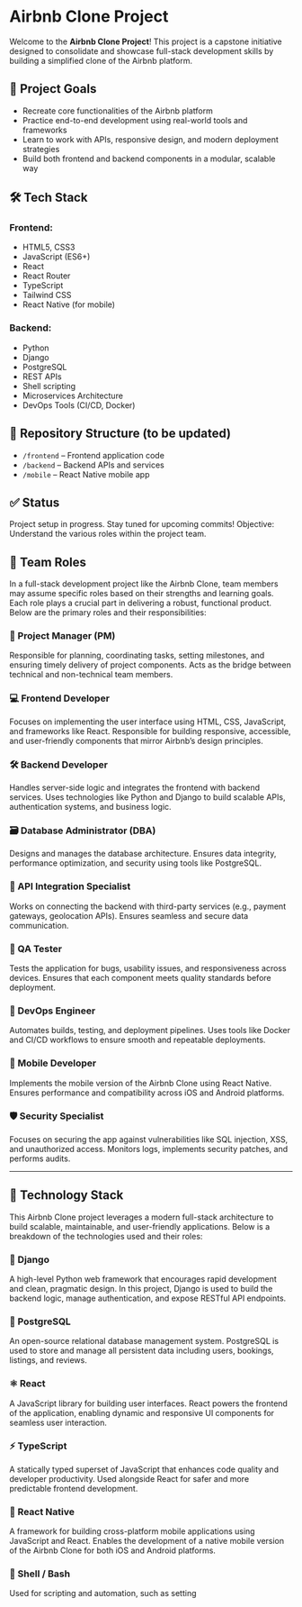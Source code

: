 # Airbnb Clone Project

Welcome to the **Airbnb Clone Project**! This project is a capstone initiative designed to consolidate and showcase full-stack development skills by building a simplified clone of the Airbnb platform.

## 🚀 Project Goals

- Recreate core functionalities of the Airbnb platform
- Practice end-to-end development using real-world tools and frameworks
- Learn to work with APIs, responsive design, and modern deployment strategies
- Build both frontend and backend components in a modular, scalable way

## 🛠️ Tech Stack

### Frontend:
- HTML5, CSS3
- JavaScript (ES6+)
- React
- React Router
- TypeScript
- Tailwind CSS
- React Native (for mobile)

### Backend:
- Python
- Django
- PostgreSQL
- REST APIs
- Shell scripting
- Microservices Architecture
- DevOps Tools (CI/CD, Docker)

## 📂 Repository Structure (to be updated)

- `/frontend` – Frontend application code
- `/backend` – Backend APIs and services
- `/mobile` – React Native mobile app

## ✅ Status

Project setup in progress. Stay tuned for upcoming commits!
Objective: Understand the various roles within the project team.

## 👥 Team Roles

In a full-stack development project like the Airbnb Clone, team members may assume specific roles based on their strengths and learning goals. Each role plays a crucial part in delivering a robust, functional product. Below are the primary roles and their responsibilities:

### 🧠 Project Manager (PM)
Responsible for planning, coordinating tasks, setting milestones, and ensuring timely delivery of project components. Acts as the bridge between technical and non-technical team members.

### 💻 Frontend Developer
Focuses on implementing the user interface using HTML, CSS, JavaScript, and frameworks like React. Responsible for building responsive, accessible, and user-friendly components that mirror Airbnb’s design principles.

### 🛠️ Backend Developer
Handles server-side logic and integrates the frontend with backend services. Uses technologies like Python and Django to build scalable APIs, authentication systems, and business logic.

### 🗃️ Database Administrator (DBA)
Designs and manages the database architecture. Ensures data integrity, performance optimization, and security using tools like PostgreSQL.

### 🔗 API Integration Specialist
Works on connecting the backend with third-party services (e.g., payment gateways, geolocation APIs). Ensures seamless and secure data communication.

### 🧪 QA Tester
Tests the application for bugs, usability issues, and responsiveness across devices. Ensures that each component meets quality standards before deployment.

### 🚀 DevOps Engineer
Automates builds, testing, and deployment pipelines. Uses tools like Docker and CI/CD workflows to ensure smooth and repeatable deployments.

### 📱 Mobile Developer
Implements the mobile version of the Airbnb Clone using React Native. Ensures performance and compatibility across iOS and Android platforms.

### 🛡️ Security Specialist
Focuses on securing the app against vulnerabilities like SQL injection, XSS, and unauthorized access. Monitors logs, implements security patches, and performs audits.

---
## 🧰 Technology Stack

This Airbnb Clone project leverages a modern full-stack architecture to build scalable, maintainable, and user-friendly applications. Below is a breakdown of the technologies used and their roles:

### 🐍 Django
A high-level Python web framework that encourages rapid development and clean, pragmatic design. In this project, Django is used to build the backend logic, manage authentication, and expose RESTful API endpoints.

### 🐘 PostgreSQL
An open-source relational database management system. PostgreSQL is used to store and manage all persistent data including users, bookings, listings, and reviews.

### ⚛️ React
A JavaScript library for building user interfaces. React powers the frontend of the application, enabling dynamic and responsive UI components for seamless user interaction.

### ⚡ TypeScript
A statically typed superset of JavaScript that enhances code quality and developer productivity. Used alongside React for safer and more predictable frontend development.

### 📱 React Native
A framework for building cross-platform mobile applications using JavaScript and React. Enables the development of a native mobile version of the Airbnb Clone for both iOS and Android platforms.

### 🐚 Shell / Bash
Used for scripting and automation, such as setting

